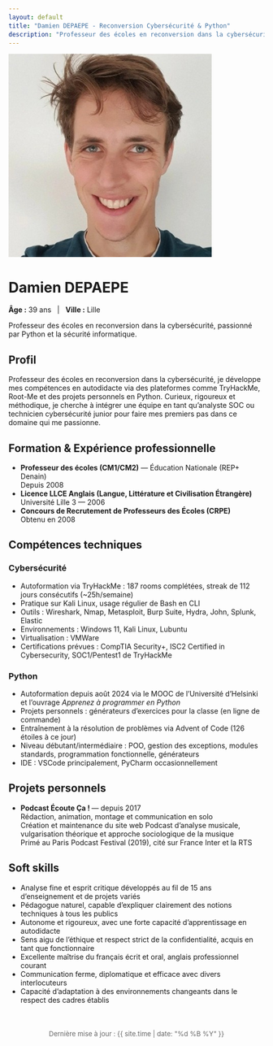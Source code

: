 ```yaml
---
layout: default
title: "Damien DEPAEPE - Reconversion Cybersécurité & Python"
description: "Professeur des écoles en reconversion dans la cybersécurité, passionné par Python et la sécurité informatique."
---
```


<div class="profile">
  
  <img src="/assets/images/portrait.jpg" alt="Prénom NOM" class="profile-img" />
  <h1>Damien DEPAEPE</h1>
  <p><strong>Âge :</strong> 39 ans &nbsp;&nbsp;|&nbsp;&nbsp; <strong>Ville :</strong> Lille</p>
  <p>Professeur des écoles en reconversion dans la cybersécurité, passionné par Python et la sécurité informatique.</p>
</div>

<div class="social-links">
  <a href="mailto:damien.depaepe@gmail.com" aria-label="Email" target="_blank" rel="noopener">
    <i class="fas fa-envelope fa-2x"></i>
  </a>
  <a href="https://linkedin.com/in/damien-d-9816121a9" aria-label="LinkedIn" target="_blank" rel="noopener">
    <i class="fab fa-linkedin fa-2x"></i>
  </a>
  <a href="https://github.com/damECP" aria-label="GitHub" target="_blank" rel="noopener">
    <i class="fab fa-github fa-2x"></i>
  </a>
  <a href="https://ecoutecapodcast.fr" aria-label="Site Personnel" target="_blank" rel="noopener">
    <i class="fas fa-microphone-alt fa-2x"></i>
  </a>
</div>

<section>
  <h2>Profil</h2>
  <p>Professeur des écoles en reconversion dans la cybersécurité, je développe mes compétences en autodidacte via des plateformes comme TryHackMe, Root-Me et des projets personnels en Python. Curieux, rigoureux et méthodique, je cherche à intégrer une équipe en tant qu’analyste SOC ou technicien cybersécurité junior pour faire mes premiers pas dans ce domaine qui me passionne.</p>
</section>

<section>
  <h2>Formation &amp; Expérience professionnelle</h2>
  <ul>
    <li><strong>Professeur des écoles (CM1/CM2)</strong> — Éducation Nationale (REP+ Denain)<br>Depuis 2008</li>
    <li><strong>Licence LLCE Anglais (Langue, Littérature et Civilisation Étrangère)</strong><br>Université Lille 3 — 2006</li>
    <li><strong>Concours de Recrutement de Professeurs des Écoles (CRPE)</strong><br>Obtenu en 2008</li>
  </ul>
</section>

<section>
  <h2>Compétences techniques</h2>

  <h3>Cybersécurité</h3>
  <ul>
    <li>Autoformation via TryHackMe : 187 rooms complétées, streak de 112 jours consécutifs (~25h/semaine)</li>
    <li>Pratique sur Kali Linux, usage régulier de Bash en CLI</li>
    <li>Outils : Wireshark, Nmap, Metasploit, Burp Suite, Hydra, John, Splunk, Elastic</li>
    <li>Environnements : Windows 11, Kali Linux, Lubuntu</li>
    <li>Virtualisation : VMWare</li>
    <li>Certifications prévues : CompTIA Security+, ISC2 Certified in Cybersecurity, SOC1/Pentest1 de TryHackMe</li>
  </ul>

  <h3>Python</h3>
  <ul>
    <li>Autoformation depuis août 2024 via le MOOC de l’Université d’Helsinki et l’ouvrage <em>Apprenez à programmer en Python</em></li>
    <li>Projets personnels : générateurs d’exercices pour la classe (en ligne de commande)</li>
    <li>Entraînement à la résolution de problèmes via Advent of Code (126 étoiles à ce jour)</li>
    <li>Niveau débutant/intermédiaire : POO, gestion des exceptions, modules standards, programmation fonctionnelle, générateurs</li>
    <li>IDE : VSCode principalement, PyCharm occasionnellement</li>
  </ul>
</section>

<section>
  <h2>Projets personnels</h2>
  <ul>
    <li><strong>Podcast Écoute Ça ! </strong> — depuis 2017<br>
    Rédaction, animation, montage et communication en solo<br>
    Création et maintenance du site web
    Podcast d’analyse musicale, vulgarisation théorique et approche sociologique de la musique<br>
    Primé au Paris Podcast Festival (2019), cité sur France Inter et la RTS</li>
  </ul>
</section>

<section>
  <h2>Soft skills</h2>
  <ul>
    <li>Analyse fine et esprit critique développés au fil de 15 ans d’enseignement et de projets variés</li>
    <li>Pédagogue naturel, capable d’expliquer clairement des notions techniques à tous les publics</li>
    <li>Autonome et rigoureux, avec une forte capacité d’apprentissage en autodidacte</li>
    <li>Sens aigu de l’éthique et respect strict de la confidentialité, acquis en tant que fonctionnaire</li>
    <li>Excellente maîtrise du français écrit et oral, anglais professionnel courant</li>
    <li>Communication ferme, diplomatique et efficace avec divers interlocuteurs</li>
    <li>Capacité d’adaptation à des environnements changeants dans le respect des cadres établis</li>
  </ul>
</section>

<footer style="text-align:center; margin-top: 50px; font-size: small; color: #666;">
  Dernière mise à jour : {{ site.time | date: "%d %B %Y" }}
</footer>
